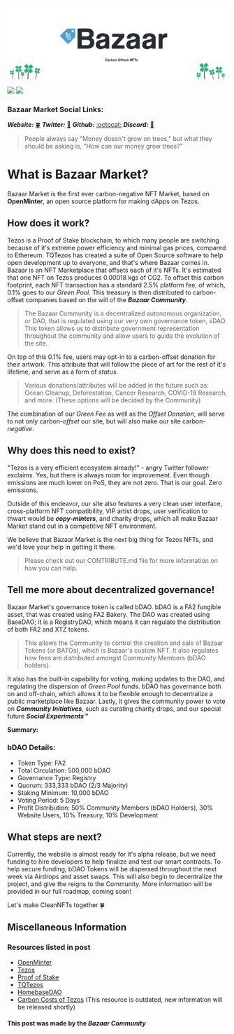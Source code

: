 ![Bazaar header](/docs/assets/BazaarBannerWClovers.png)

[![](https://img.shields.io/badge/license-MIT-brightgreen)](LICENSE) [![](https://img.shields.io/badge/version-v0.4.2-orange)](https://github.com/tqtezos/minter)

### Bazaar Market Social Links:
***Website:*** [:four_leaf_clover:](https://bazaarnft.xyz)
***Twitter:*** [:baby_chick:](https://twitter.com/BazaarNfts)
***Github:*** [:octocat:](https://github.com/BazaarMarket/bazaar-market) 
***Discord:*** [:speech_balloon:](https://discord.gg/wYK2DRmW6R)

> People always say "Money doesn't grow on trees," but what they should be asking is, "How can our money grow trees?"

# What is Bazaar Market?

Bazaar Market is the first ever carbon-negative NFT Market, based on **OpenMinter**, an open source platform for making dApps on Tezos. 

## How does it work?

Tezos is a Proof of Stake blockchain, to which many people are switching because of it's extreme power efficiency and minimal gas prices, compared to Ethereum.
TQTezos has created a suite of Open Source software to help open development up to everyone, and that's where Bazaar comes in. Bazaar is an NFT Marketplace that offsets each of it's NFTs. It's estimated that one NFT on Tezos produces 0.00018 kgs of CO2. To offset this carbon footprint, each NFT transaction has a standard 2.5% platform fee, of which, 0.1% goes to our *Green Pool.* This treasury is then distributed to carbon-offset companies based on the will of the ***Bazaar Community***.

> The Bazaar Community is a decentralized autonomous organization, or DAO, that is regulated using our very own governance token, sDAO. This token allows us to distribute government representation throughout the community and allow users to guide the evolution of the site.

On top of this 0.1% fee, users may opt-in to a carbon-offset donation for their artwork. This attribute that will follow the piece of art for the rest of it's lifetime, and serve as a form of *status*.

>Various donations/attributes will be added in the future such as: Ocean Cleanup, Deforestation, Cancer Research, COVID-19 Research, and more. (These options will be decided by the Community) 

The combination of our *Green Fee* as well as the *Offset Donation*, will serve to not only carbon-*offset* our site, but will also make our site carbon-*negative*. 

## Why does this need to exist?

"Tezos is a very efficient ecosystem already!" - angry Twitter follower exclaims.
Yes, but there is always room for improvement. Even though emissions are much lower on PoS, they are not zero. That is our goal. Zero emissions. 

Outside of this endeavor, our site also features a very clean user interface, cross-platform NFT compatibility, VIP artist drops, user verification to thwart would be ***copy-minters***, and charity drops, which all make Bazaar Market stand out in a competitive NFT environment.

We believe that Bazaar Market is the next big thing for Tezos NFTs, and we'd love your help in getting it there. 

>Please check out our CONTRIBUTE.md file for more information on how you can help.

## Tell me more about decentralized governance!

Bazaar Market's governance token is called bDAO. bDAO is a FA2 fungible asset, that was created using FA2 Bakery. The DAO was created using BaseDAO; it is a RegistryDAO, which means it can regulate the distribution of both FA2 and XTZ tokens.

>This allows the Community to control the creation and sale of Bazaar Tokens (or BATOs), which is Bazaar's custom NFT. It also regulates how fees are distributed amongst Community Members (bDAO holders). 

It also has the built-in capability for voting, making updates to the DAO, and regulating the dispersion of *Green Pool* funds. bDAO has governance both on and off-chain, which allows it to be flexible enough to decentralize a public marketplace like Bazaar. Lastly, it gives the community power to vote on ***Community Initiatives***, such as curating charity drops, and our special future ***Social Experiments™***

**Summary:**

### bDAO Details:
 - Token Type: FA2
 - Total Circulation: 500,000 bDAO
 - Governance Type: Registry
 -  Quorum: 333,333 bDAO (2/3 Majority)
 -  Staking Minimum: 10,000 bDAO
 - Voting Period: 5 Days
 - Profit Distribution: 50% Community Members (bDAO Holders), 30% Website Users, 10% Treasury, 10% Development

## What steps are next?

Currently, the website is almost ready for it's alpha release, but we need funding to hire developers to help finalize and test our smart contracts. To help secure funding, bDAO Tokens will be dispersed throughout the next week via Airdrops and asset swaps. This will also begin to decentralize the project, and give the reigns to the Community. More information will be provided in our full roadmap, coming soon!

Let's make CleanNFTs together :four_leaf_clover:

## Miscellaneous Information


### Resources listed in post

 - [OpenMinter](https://tqtezos.medium.com/introducing-openminter-3e9c1777cd47)
 - [Tezos](https://tezos.com/)
 - [Proof of Stake](https://www.investopedia.com/terms/p/proof-stake-pos.asp)
 - [TQTezos](https://tqtezos.com/)
 - [HomebaseDAO](https://tqtezos.medium.com/daos-on-tezos-announcing-homebase-80bbecbb9bfe)
 - [Carbon Costs of Tezos](https://medium.com/tqtezos/proof-of-work-vs-proof-of-stake-the-ecological-footprint-c58029faee44) (This resource is outdated, new information will be released shortly)

#### This post was made by the ***Bazaar Community***
